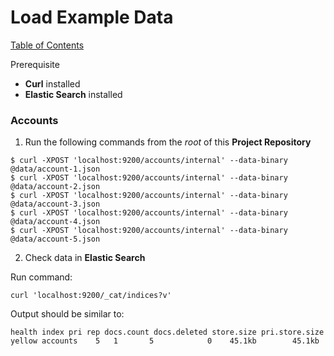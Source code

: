 # Load Example Data

[Table of Contents](/README.md)

Prerequisite

* **Curl** installed
* **Elastic Search** installed

### Accounts

1. Run the following commands from the *root* of this **Project Repository**

```
$ curl -XPOST 'localhost:9200/accounts/internal' --data-binary @data/account-1.json
$ curl -XPOST 'localhost:9200/accounts/internal' --data-binary @data/account-2.json
$ curl -XPOST 'localhost:9200/accounts/internal' --data-binary @data/account-3.json
$ curl -XPOST 'localhost:9200/accounts/internal' --data-binary @data/account-4.json
$ curl -XPOST 'localhost:9200/accounts/internal' --data-binary @data/account-5.json
```

2. Check data in **Elastic Search**

Run command:

```
curl 'localhost:9200/_cat/indices?v'
```

Output should be similar to:

```
health index pri rep docs.count docs.deleted store.size pri.store.size
yellow accounts    5   1       5            0    45.1kb        45.1kb
```
